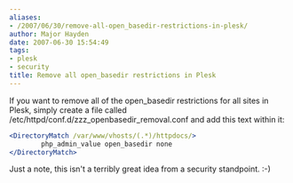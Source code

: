 ```yaml
---
aliases:
- /2007/06/30/remove-all-open_basedir-restrictions-in-plesk/
author: Major Hayden
date: 2007-06-30 15:54:49
tags:
- plesk
- security
title: Remove all open_basedir restrictions in Plesk
---
```


If you want to remove all of the open\_basedir restrictions for all sites in Plesk, simply create a file called /etc/httpd/conf.d/zzz\_openbasedir_removal.conf and add this text within it:

```apache
<DirectoryMatch /var/www/vhosts/(.*)/httpdocs/>
        php_admin_value open_basedir none
</DirectoryMatch>
```

Just a note, this isn't a terribly great idea from a security standpoint. :-)